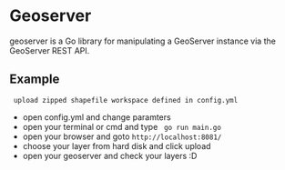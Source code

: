 # Geoserver
geoserver is a Go library for manipulating a GeoServer instance via the GeoServer REST API.

## Example
     upload zipped shapefile workspace defined in config.yml
  - open config.yml and change paramters
  - open your terminal or cmd and type ``` go run main.go```
  - open your browser and goto ```http://localhost:8081/```
  - choose your layer from hard disk and click upload
  - open your geoserver and check your layers :D

